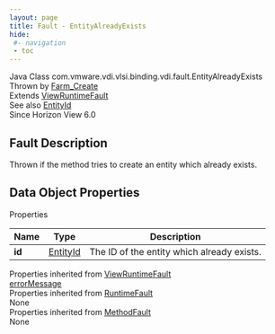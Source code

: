 ```yaml
---
layout: page
title: Fault - EntityAlreadyExists
hide:
 #- navigation
 - toc
---
```






Java Class
    com.vmware.vdi.vlsi.binding.vdi.fault.EntityAlreadyExists  
Thrown by
     [Farm_Create](vdi.resources.Farm.md#create)  
Extends
     [ViewRuntimeFault](vdi.fault.ViewRuntimeFault.md)  
See also
     [EntityId](vdi.EntityId.md)  
Since 
    Horizon View 6.0

## Fault Description 

Thrown if the method tries to create an entity which already exists. 

## Data Object Properties

Properties

Name |  Type |  Description   
---|---|---  
**id**| [EntityId](vdi.EntityId.md)|  The ID of the entity which already exists.   
  
Properties inherited from [ViewRuntimeFault](vdi.fault.ViewRuntimeFault.md)  
[errorMessage](vdi.fault.ViewRuntimeFault.md#errorMessage)  
Properties inherited from [RuntimeFault](vmodl.RuntimeFault.md)  
None  
Properties inherited from [MethodFault](vmodl.MethodFault.md)  
None  
  
  

  
  

